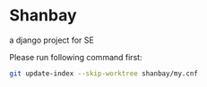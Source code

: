 # Shanbay
a django project for SE

Please run following command first:
```bash
git update-index --skip-worktree shanbay/my.cnf
```


